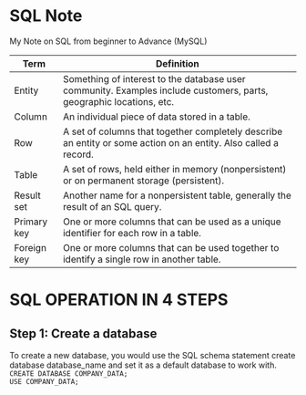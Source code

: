 # SQL Note
 My Note on SQL from beginner to Advance (MySQL)

| Term  |  Definition |
|---|---|
| Entity  | Something of interest to the database user community. Examples include customers, parts, geographic locations, etc.  |
| Column |  An individual piece of data stored in a table. |
| Row  |  A set of columns that together completely describe an entity or some action on an entity. Also called a record. |
| Table |  A set of rows, held either in memory (nonpersistent) or on permanent storage (persistent).  |
| Result set  |  Another name for a nonpersistent table, generally the result of an SQL query. |
| Primary key | One or more columns that can be used as a unique identifier for each row in a table.  |
| Foreign key |  One or more columns that can be used together to identify a single row in another table. |

# SQL OPERATION IN 4 STEPS

## Step 1: Create a database
To create a new database, you would use the SQL schema statement create database database_name and set it as a default database to work with.<br />
`CREATE DATABASE COMPANY_DATA;`<br />
`USE COMPANY_DATA;`<br />

Likewise, to create a new table in your database, you would use the SQL schema statement create table, whereas the process of populating your new table with data would require the SQL data statement insert.

## Step 2: Create a table
Here’s an SQL schema statement that creates a table called corporation:<br />
    `CREATE TABLE corporation`<br/>
     `(corp_id SMALLINT,`<br />
      `name VARCHAR(30)`,<br />
      `CONSTRAINT pk_corporation PRIMARY KEY (corp_id)`<br />
     ); <br />
The reason for `pk_corporation` is for deletion purpose of the primary key constraint on the corp_id column.
<br>
This statement creates a table with two columns, corp_id and name, with the corp_id column identified as the primary key for the table.

## Step 3: Insert data into the table
Next, here’s an SQL data statement that inserts a row into the corporation table for Acme Paper Corporation:<br />
    `INSERT INTO corporation (corp_id, name)`<br />
    `VALUES (27, 'Acme Paper Corporation');`<br />

This statement adds a row to the corporation table with a value of 27 for the corp_id column and a value of Acme Paper Corporation for the name column.

## Step 4: Query the table and print out the results.
Finally, here’s a simple select statement to retrieve the data that was just created:<br />
    SELECT name<br />
    FROM corporation<br />
    WHERE corp_id = 27;<br />
    | name                   |
    |------------------------|
    | Acme Paper Corporation |